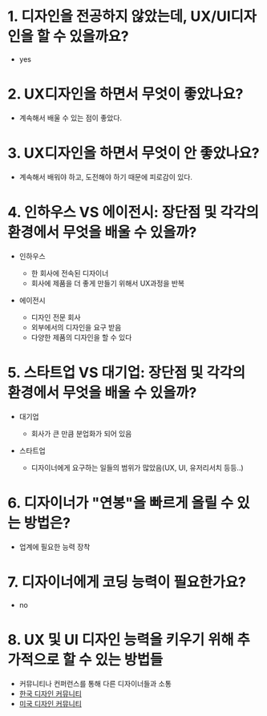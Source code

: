 # 1. 디자인을 전공하지 않았는데, UX/UI디자인을 할 수 있을까요?
* yes

# 2. UX디자인을 하면서 무엇이 좋았나요?
* 계속해서 배울 수 있는 점이 좋았다.

# 3. UX디자인을 하면서 무엇이 안 좋았나요?
* 계속해서 배워야 하고, 도전해야 하기 때문에 피로감이 있다.

# 4. 인하우스 VS 에이전시: 장단점 및 각각의 환경에서 무엇을 배울 수 있을까?
* 인하우스
  * 한 회사에 전속된 디자이너
  * 회사에 제품을 더 좋게 만들기 위해서 UX과정을 반복

* 에이전시
  * 디자인 전문 회사
  * 외부에서의 디자인을 요구 받음
  * 다양한 제품의 디자인을 할 수 있다

# 5. 스타트업 VS 대기업: 장단점 및 각각의 환경에서 무엇을 배울 수 있을까?
* 대기업
  * 회사가 큰 만큼 분업화가 되어 있음

* 스타트업
  * 디자이너에게 요구하는 일들의 범위가 많았음(UX, UI, 유저리서치 등등..)

# 6. 디자이너가 "연봉"을 빠르게 올릴 수 있는 방법은?
* 업계에 필요한 능력 장착

# 7. 디자이너에게 코딩 능력이 필요한가요?
* no

# 8. UX 및 UI 디자인 능력을 키우기 위해 추가적으로 할 수 있는 방법들
* 커뮤니티나 컨퍼런스를 통해 다른 디자이너들과 소통
* [한국 디자인 커뮤니티](http://www.podbbang.com/ch/13590)
* [미국 디자인 커뮤니티](https://designdetails.fm/)
